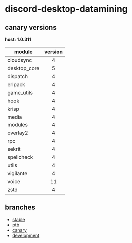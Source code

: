 # discord-desktop-datamining

## canary versions

**host: 1.0.311**

| module | version |
| ------ | :-----: |
| cloudsync | 4 |
| desktop_core | 5 |
| dispatch | 4 |
| erlpack | 4 |
| game_utils | 4 |
| hook | 4 |
| krisp | 4 |
| media | 4 |
| modules | 4 |
| overlay2 | 4 |
| rpc | 4 |
| sekrit | 4 |
| spellcheck | 4 |
| utils | 4 |
| vigilante | 4 |
| voice | 11 |
| zstd | 4 |

## branches

- [stable](https://github.com/OpenAsar/discord-desktop-datamining/tree/stable)
- [ptb](https://github.com/OpenAsar/discord-desktop-datamining/tree/ptb)
- [canary](https://github.com/OpenAsar/discord-desktop-datamining/tree/canary)
- [development](https://github.com/OpenAsar/discord-desktop-datamining/tree/development)
